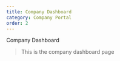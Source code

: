 ```yaml
---
title: Company Dashboard
category: Company Portal
order: 2
---
```


Company Dashboard

> This is the company dashboard page
